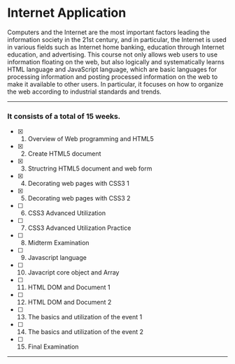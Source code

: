 # Internet Application

Computers and the Internet are the most important factors leading the information society in the 21st century, and in particular, the Internet is used in various fields such as Internet home banking, education through Internet education, and advertising. This course not only allows web users to use information floating on the web, but also logically and systematically learns HTML language and JavaScript language, which are basic languages for processing information and posting processed information on the web to make it available to other users. In particular, it focuses on how to organize the web according to industrial standards and trends.

---

### It consists of a total of 15 weeks.

- [x] 1. Overview of Web programming and HTML5

- [x] 2. Create HTML5 document

- [x] 3. Structring HTML5 document and web form

- [x] 4. Decorating web pages with CSS3 1

- [x] 5. Decorating web pages with CSS3 2

- [ ] 6. CSS3 Advanced Utilization

- [ ] 7. CSS3 Advanced Utilization Practice

- [ ] 8. Midterm Examination

- [ ] 9. Javascript language

- [ ] 10. Javacript core object and Array

- [ ] 11. HTML DOM and Document 1

- [ ] 12. HTML DOM and Document 2

- [ ] 13. The basics and utilization of the event 1

- [ ] 14. The basics and utilization of the event 2

- [ ] 15. Final Examination

---



